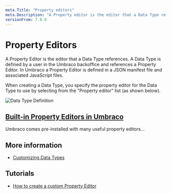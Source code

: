 ```yaml
---
meta.Title: "Property editors"
meta.Description: "A Property editor is the editor that a Data Type references, and it's defined in a JSON manifest file and an associated javascript file."
versionFrom: 7.0.0
---
```


# Property Editors

A Property Editor is the editor that a Data Type references. A Data Type is defined by a user in the Umbraco backoffice and references a Property Editor. In Umbraco a Property Editor is defined in a JSON manifest file and associated JavaScript files.

When creating a Data Type, you specify the property editor for the Data Type to use by selecting from the "Property editor" list (as shown below).

![Data Type Definition](Built-in-Property-Editors/images/Media-Picker-DataType.jpg)

## [Built-in Property Editors in Umbraco](Built-in-Property-Editors/index-v7.md)
Umbraco comes pre-installed with many useful property editors...

## More information
- [Customizing Data Types](../../Data/Data-Types/)

## Tutorials
- [How to create a custom Property Editor](../../../Tutorials/Creating-a-Property-Editor/)
